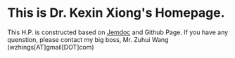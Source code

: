 # This is Dr. Kexin Xiong's Homepage. 
This H.P. is constructed based on [Jemdoc](http://jemdoc.jaboc.net/index.html) and Github Page.
If you have any quenstion, please contact my big boss, Mr. Zuhui Wang (wzhings\[AT\]gmail\[DOT\]com)
